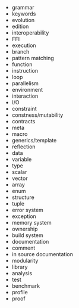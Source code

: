 - grammar
- keywords
- evolution
 - edition
- interoperability
 - FFI
- execution
 - branch
  - pattern matching
 - function
 - instruction
 - loop
 - parallelism
- environment
- interaction
 - I/O
- constraint
 - constness/mutability
 - contracts
- meta
 - macro
 - generics/template
 - reflection
- data
 - variable
 - type
  - scalar
  - vector
   - array
   - enum
   - structure
   - tuple
- error system
 - exception
- memory system
 - ownership
- build system
- documentation
 - comment
 - in source documentation
- modularity
 - library
- analysis
 - test
 - benchmark
 - profile
 - proof